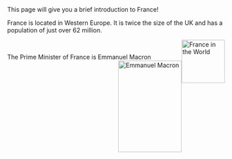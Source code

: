 <body> This page will give you a brief introduction to France! 
<p> France is located in Western Europe. It is twice the size of the UK and has a population of just over 62 million. </p>
<img src="https://upload.wikimedia.org/wikipedia/commons/thumb/a/a4/EU-France_%28orthographic_projection%29.svg/440px-EU-France_%28orthographic_projection%29.svg.png" alt="France in the World" style="float:right" width="100" height="100" >
<br>
<p> The Prime Minister of France is Emmanuel Macron <img src=" https://upload.wikimedia.org/wikipedia/commons/f/f4/Emmanuel_Macron_in_2019.jpg" alt="Emmanuel Macron" style="float:right" width="147" height="211.5" >
